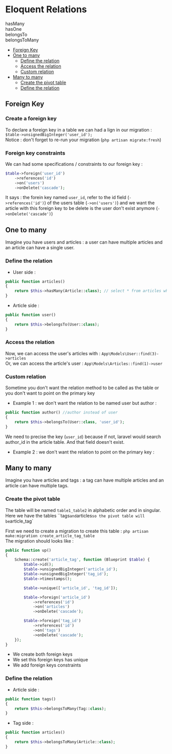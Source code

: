 # Eloquent Relations

hasMany   
hasOne   
belongsTo   
belongsToMany  

* [Foreign Key](#Foreign-Key) 
* [One to many](#One-to-many) 
    * [Define the relation](#Define-the-relation) 
    * [Access the relation](#Access-the-relation)
    * [Custom relation](#Custom-relation)
* [Many to many](#Many-to-many) 
    * [Create the pivot table](#Create-the-pivot-table)  
    * [Define the relation](#Define-the-relation-1) 

## Foreign Key

### Create a foreign key

To declare a foreign key in a table we can had a lign in our migration : `$table->unsignedBigInteger('user_id');`    
Notice : don't forget to re-run your migration (`php artisan migrate:fresh`)   

### Foreign key constraints

We can had some specifications / constraints to our foreign key :   

```php
$table->foreign('user_id')
    ->references('id')
    ->on('users')
    ->onDelete('cascade');
```

It says : the forein key named `user_id`, refer to the id field (`->references('id')`) of the users table (`->on('users')`) and we want the article with this foreign key to be delete is the user don't exist anymore (`->onDelete('cascade')`)

## One to many

Imagine you have users and articles : a user can have multiple articles and an article can have a single user.

### Define the relation

* User side :
```php
public function articles()
{
    return $this->hasMany(Article::class); // select * from articles where user_id = $id
}
```

* Article side :
```php
public function user() 
{
    return $this->belongsTo(User::class);
}
```

### Access the relation

Now, we can access the user's articles with : `App\Models\User::find(3)->articles`    
Or, we can access the article's user : `App\Models\Articles::find(1)->user`

### Custom relation 

Sometime you don't want the relation method to be called as the table or you don't want to point on the primary key

* Example 1 : we don't want the relation to be named user but author :
```php
public function author() //author instead of user
{
    return $this->belongsTo(User::class, 'user_id');
}
```
We need to precise the key (`user_id`) because if not, laravel would search author_id in the article table. And that field doesn't exist.

* Example 2 : we don't want the relation to point on the primary key :
<!-- TO DO -->

## Many to many

Imagine you have articles and tags : a tag can have multiple articles and an article can have multiple tags.

### Create the pivot table

The table will be named `table1_table2` in alphabetic order and in singular.   
Here we have the tables ``tags` and `articles` so the pivot table will be `article_tag`

First we need to create a migration to create this table : `php artisan make:migration create_article_tag_table`    
The migration should looks like : 

```php
public function up()
{
    Schema::create('article_tag', function (Blueprint $table) {
        $table->id();
        $table->unsignedBigInteger('article_id');
        $table->unsignedBigInteger('tag_id');
        $table->timestamps();

        $table->unique(['article_id', 'tag_id']);

        $table->foreign('article_id')
            ->references('id')
            ->on('articles')
            ->onDelete('cascade');

        $table->foreign('tag_id')
            ->references('id')
            ->on('tags')
            ->onDelete('cascade');
    });
}
```

* We create both foreign keys
* We set this foreign keys has unique
* We add foreign keys constraints

### Define the relation

* Article side : 
```php
public function tags() 
{
    return $this->belongsToMany(Tag::class);
}
```

* Tag side :
```php
public function articles() 
{
    return $this->belongsToMany(Article::class);
}
```